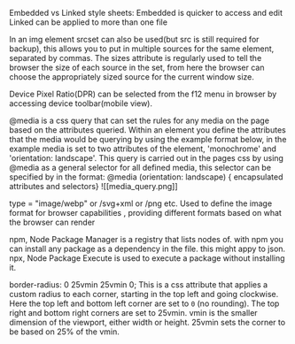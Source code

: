 Embedded vs Linked style sheets:
	Embedded is quicker to access and edit
	Linked can be applied to more than one file

In an img element srcset can also be used(but src is still required for backup), this allows you to put in multiple sources for the same element, separated by commas. The sizes attribute is regularly used to tell the browser the size of each source in the set, from here the browser can choose the appropriately sized source for the current window size. 

Device Pixel Ratio(DPR) can be selected from the f12 menu in browser by accessing device toolbar(mobile view).

@media is a css query that can set the rules for any media on the page based on the attributes queried. Within an element you define the attributes that the media would be querying by using the example format below, in the example media is set to two attributes of the element, 'monochrome' and 'orientation: landscape'. This query is carried out in the pages css by using @media as a general selector for all defined media, this selector can be specified by in the format: @media (orientation: landscape) { encapsulated attributes and selectors}
![[media_query.png]]

type = "image/webp" or /svg+xml or /png etc. Used to define the image format for browser capabilities , providing different formats based on what the browser can render

npm, Node Package Manager is a registry that lists nodes of. with npm you can install any package as a dependency in the file. this might appy to json.
npx, Node Package Execute is used to execute a package without installing it. 

border-radius: 0 25vmin 25vmin 0;
This is a css attribute that applies a custom radius to each corner, starting in the top left and going clockwise. Here the top left and bottom left corner are set to `0` (no rounding). The top right and bottom right corners are set to 25vmin. vmin is the smaller dimension of the viewport, either width or height. 25vmin sets the corner to be based on 25% of the vmin.